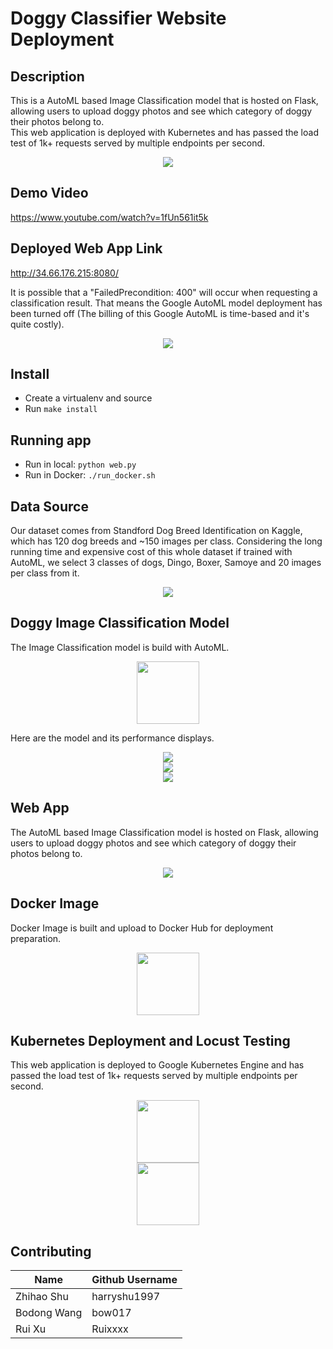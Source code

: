 # Doggy Classifier Website Deployment


## Description
This is a AutoML based Image Classification model that is hosted on Flask, allowing users to upload doggy photos and see which category of doggy their photos belong to. <br>
This web application is deployed with Kubernetes and has passed the load test of 1k+ requests served by multiple endpoints per second.

<div align=center>
<img src="https://github.com/harryshu1997/CloudComputing_Final/blob/main/screenshot/workflow.png">
</div>

## Demo Video
https://www.youtube.com/watch?v=1fUn561it5k

## Deployed Web App Link
http://34.66.176.215:8080/

It is possible that a "FailedPrecondition: 400" will occur when requesting a classification result. That means the Google AutoML model deployment has been turned off (The billing of this Google AutoML is time-based and it's quite costly).

<div align=center>
<img src="https://github.com/harryshu1997/CloudComputing_Final/blob/main/screenshot/webpage.png">
</div>

## Install
* Create a virtualenv and source
* Run `make install`

## Running app
* Run in local: `python web.py`
* Run in Docker: `./run_docker.sh`

## Data Source
Our dataset comes from Standford Dog Breed Identification on Kaggle, which has 120 dog breeds and ~150 images per class. Considering the long running time and expensive cost of this whole dataset if trained with AutoML, we select 3 classes of dogs, Dingo, Boxer, Samoye and 20 images per class from it.

<div align=center>
<img src="https://github.com/harryshu1997/CloudComputing_Final/blob/main/screenshot/kaggle.png">
</div>

## Doggy Image Classification Model
The Image Classification model is build with AutoML.

<div align=center>
<img src="https://github.com/harryshu1997/CloudComputing_Final/blob/main/screenshot/AutoML.png" width="100" height="100">
</div>

Here are the model and its performance displays.

<div align=center>
<img src="https://github.com/harryshu1997/CloudComputing_Final/blob/main/screenshot/model.jpg">
</div>

<div align=center>
<img src="https://github.com/harryshu1997/CloudComputing_Final/blob/main/screenshot/precision.jpg">
</div>

<div align=center>
<img src="https://github.com/harryshu1997/CloudComputing_Final/blob/main/screenshot/confusionMatrix.jpg">
</div>

## Web App
The AutoML based Image Classification model is hosted on Flask, allowing users to upload doggy photos and see which category of doggy their photos belong to.

<div align=center>
<img src="https://github.com/harryshu1997/CloudComputing_Final/blob/main/screenshot/webpage.png">
</div>

## Docker Image
Docker Image is built and upload to Docker Hub for deployment preparation.

<div align=center>
<img src="https://github.com/harryshu1997/CloudComputing_Final/blob/main/screenshot/Docker.png" width="100" height="100">
</div>

## Kubernetes Deployment and Locust Testing
This web application is deployed to Google Kubernetes Engine and has passed the load test of 1k+ requests served by multiple endpoints per second.

<div align=center>
<img src="https://github.com/harryshu1997/CloudComputing_Final/blob/main/screenshot/GKE.jpg" width="100" height="100">
</div>

<div align=center>
<img src="https://github.com/harryshu1997/CloudComputing_Final/blob/main/screenshot/Locust.jpg" width="100" height="100">
</div>

## Contributing

|Name|Github Username|
|---------|----------|
|Zhihao Shu|harryshu1997|
|Bodong Wang|bow017|
|Rui Xu|Ruixxxx|



